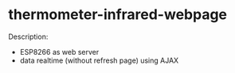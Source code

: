 # thermometer-infrared-webpage

Description:
  - ESP8266 as web server
  - data realtime (without refresh page) using AJAX
